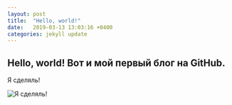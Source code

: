 ```yaml
---
layout: post
title:  "Hello, world!"
date:   2019-03-13 13:03:16 +0400
categories: jekyll update
---
```

**Hello, world!**
Вот и мой первый блог на GitHub.
---
Я сделяль!

![Я сделяль!](https://partizanzero.github.io/images/sdelal.jpg)